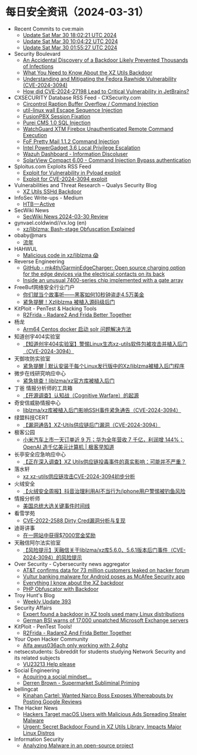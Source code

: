 # 每日安全资讯（2024-03-31）

- Recent Commits to cve:main
  - [Update Sat Mar 30 18:02:21 UTC 2024](https://github.com/trickest/cve/commit/a4ef9b44b7167953b18a98a558322bd2383ca948)
  - [Update Sat Mar 30 10:04:22 UTC 2024](https://github.com/trickest/cve/commit/d1f87bab84787df0d62f173513c5dd3b26a02312)
  - [Update Sat Mar 30 01:55:27 UTC 2024](https://github.com/trickest/cve/commit/370383c3b714bfade28aa544e63322b2a709aea1)
- Security Boulevard
  - [An Accidental Discovery of a Backdoor Likely Prevented Thousands of Infections](https://securityboulevard.com/2024/03/an-accidental-discovery-of-a-backdoor-likely-prevented-thousands-of-infections/)
  - [What You Need to Know About the XZ Utils Backdoor](https://securityboulevard.com/2024/03/what-you-need-to-know-about-the-xz-utils-backdoor/)
  - [Understanding and Mitigating the Fedora Rawhide Vulnerability (CVE-2024-3094)](https://securityboulevard.com/2024/03/understanding-and-mitigating-the-fedora-rawhide-vulnerability-cve-2024-3094/)
  - [How did CVE-2024-27198 Lead to Critical Vulnerability in JetBrains?](https://securityboulevard.com/2024/03/how-did-cve-2024-27198-lead-to-critical-vulnerability-in-jetbrains/)
- CXSECURITY Database RSS Feed - CXSecurity.com
  - [Circontrol Raption Buffer Overflow / Command Injection](https://cxsecurity.com/issue/WLB-2024030078)
  - [util-linux wall Escape Sequence Injection](https://cxsecurity.com/issue/WLB-2024030077)
  - [FusionPBX Session Fixation](https://cxsecurity.com/issue/WLB-2024030076)
  - [Purei CMS 1.0 SQL Injection](https://cxsecurity.com/issue/WLB-2024030075)
  - [WatchGuard XTM Firebox Unauthenticated Remote Command Execution](https://cxsecurity.com/issue/WLB-2024030074)
  - [FoF Pretty Mail 1.1.2 Command Injection](https://cxsecurity.com/issue/WLB-2024030073)
  - [Intel PowerGadget 3.6 Local Privilege Escalation](https://cxsecurity.com/issue/WLB-2024030072)
  - [Wazuh Dashboard - Information Discoluser](https://cxsecurity.com/issue/WLB-2024030071)
  - [SolarView Compact 6.00 - Command Injection Bypass authentication](https://cxsecurity.com/issue/WLB-2024030070)
- Sploitus.com Exploits RSS Feed
  - [Exploit for Vulnerability in Pyload exploit](https://sploitus.com/exploit?id=7DE3571B-5D09-5997-A10B-D71BBCA61350&utm_source=rss&utm_medium=rss)
  - [Exploit for CVE-2024-3094 exploit](https://sploitus.com/exploit?id=69940B5C-9F3B-585B-80FA-ECA2F5B92D71&utm_source=rss&utm_medium=rss)
- Vulnerabilities and Threat Research – Qualys Security Blog
  - [XZ Utils SSHd Backdoor](https://blog.qualys.com/category/vulnerabilities-threat-research)
- InfoSec Write-ups - Medium
  - [HTB — Active](https://infosecwriteups.com/htb-active-d9fed1c4da72?source=rss----7b722bfd1b8d---4)
- SecWiki News
  - [SecWiki News 2024-03-30 Review](http://www.sec-wiki.com/?2024-03-30)
- gynvael.coldwind//vx.log (en)
  - [xz/liblzma: Bash-stage Obfuscation Explained](https://gynvael.coldwind.pl/?id=782)
- obaby@mars
  - [流年](https://h4ck.org.cn/2024/03/16105)
- HAHWUL
  - [Malicious code in xz/liblzma 😱](https://www.hahwul.com/2024/03/30/malicious-code-in-xz-liblzma/)
- Reverse Engineering
  - [GitHub - mk4th/GarminEdgeCharger: Open source charging option for the edge devices via the electrical contacts on its back](https://www.reddit.com/r/ReverseEngineering/comments/1bri9u1/github_mk4thgarminedgecharger_open_source/)
  - [Inside an unusual 7400-series chip implemented with a gate array](https://www.reddit.com/r/ReverseEngineering/comments/1brofe6/inside_an_unusual_7400series_chip_implemented/)
- FreeBuf网络安全行业门户
  - [你们就当个故事听——黑客如何10秒钟盗走4.5万美金](https://www.freebuf.com/news/396537.html)
  - [紧急提醒！Xzliblzma 被植入源码级后门](https://www.freebuf.com/articles/396531.html)
- KitPloit - PenTest &amp; Hacking Tools
  - [R2Frida - Radare2 And Frida Better Together](http://www.kitploit.com/2024/03/r2frida-radare2-and-frida-better.html)
- 杨龙
  - [Arm64 Centos docker 启动 solr 问题解决方法](https://www.yanglong.pro/arm64-centos-docker-%e5%90%af%e5%8a%a8-solr-%e9%97%ae%e9%a2%98%e8%a7%a3%e5%86%b3%e6%96%b9%e6%b3%95/)
- 知道创宇404实验室
  - [【知道创宇404实验室】警惕Linux生态xz-utils软件包被攻击并植入后门（CVE-2024-3094）](https://mp.weixin.qq.com/s?__biz=MzAxNDY2MTQ2OQ==&mid=2650977901&idx=1&sn=d9200fcaa853656a5b7310333a4c52bc&chksm=8079f45fb70e7d497ad8e1e241b1791686dd6c9a9f9143d3a33b8d9ec1f535e6a7cf14eef2ab&scene=58&subscene=0#rd)
- 天御攻防实验室
  - [紧急提醒 | 默认安装于每个Linux发行版中的Xz/liblzma被植入后门程序](https://mp.weixin.qq.com/s?__biz=MzU0MzgyMzM2Nw==&mid=2247485499&idx=1&sn=39c6a0ce96a53a4f3f3ba6d4da239417&chksm=fb04cb53cc734245239ec5fddc4d989b4be715951ae259a6337fd94a51021ebb45550a6131d9&scene=58&subscene=0#rd)
- 微步在线研究响应中心
  - [紧急排查！liblzma/xz官方库被植入后门](https://mp.weixin.qq.com/s?__biz=Mzg5MTc3ODY4Mw==&mid=2247505269&idx=1&sn=e133ac4f91a50fcf0eebec1c131db280&chksm=cfcab661f8bd3f778d37f47e708a1a58d60175f44c75d1d46ddd49a69c20d2592a887744631c&scene=58&subscene=0#rd)
- 丁爸 情报分析师的工具箱
  - [【开源调查】认知战（Cognitive Warfare）的起源](https://mp.weixin.qq.com/s?__biz=MzI2MTE0NTE3Mw==&mid=2651142888&idx=1&sn=8c7ef09416fd0109eaa9105b2bab8783&chksm=f1af4dd2c6d8c4c4f2bfb8c8c922db2fcf28b846d7a9d81a2f44b4099b84367427a94c6627d8&scene=58&subscene=0#rd)
- 奇安信威胁情报中心
  - [liblzma/xz库被植入后门影响SSH事件紧急通告（CVE-2024-3094）](https://mp.weixin.qq.com/s?__biz=MzI2MDc2MDA4OA==&mid=2247510108&idx=1&sn=726338571c7d1bb396f47d07fa83e2d1&chksm=ea665f2bdd11d63d5db5c710e5e19d0949065f144ca783d25061761f7816e68dd906b871994c&scene=58&subscene=0#rd)
- 绿盟科技CERT
  - [【漏洞通告】XZ-Utils供应链后门漏洞（CVE-2024-3094）](https://mp.weixin.qq.com/s?__biz=Mzk0MjE3ODkxNg==&mid=2247488647&idx=1&sn=f2a10f535769b3453789cbc2bf07b706&chksm=c2c6438cf5b1ca9a11cfb8620d56b5b18b415c735e07c7a48397869514a26d27242f3b4849dd&scene=58&subscene=0#rd)
- 极客公园
  - [小米汽车上市一天订单近 9 万；华为全年营收 7 千亿，利润增 144%；OpenAI 造千亿美元计算机 | 极客早知道](https://mp.weixin.qq.com/s?__biz=MTMwNDMwODQ0MQ==&mid=2653037809&idx=1&sn=b7de8557cc4ed205ed9b9ea0eb8ffcdf&chksm=7e5759474920d051973513dbbd3a5e169bcac9a5a77958aef05c1c8b9782446e992d770b4cf0&scene=58&subscene=0#rd)
- 长亭安全应急响应中心
  - [【正在深入调查】XZ Utils供应链投毒事件的真实影响：可能并不严重？](https://mp.weixin.qq.com/s?__biz=MzIwMDk1MjMyMg==&mid=2247492437&idx=1&sn=19151b015d21808766e877e164590aff&chksm=96f7fc38a180752eee5aa3f8aa0ec8b91e6a4919687bcefdc480512c87c4a61eeac39dbf240a&scene=58&subscene=0#rd)
- 落水轩
  - [xz xz-utils供应链攻击CVE-2024-3094初步分析](https://mp.weixin.qq.com/s?__biz=MzI1MjQwMTAyOQ==&mid=2247483855&idx=1&sn=13a48a1e2c31decad06367213547f917&chksm=e9e50525de928c3339c75a7cc8471208a57fe6c0ba4ef069fa40711148b9c148ef88183e1b0e&scene=58&subscene=0#rd)
- 火绒安全
  - [【火绒安全周报】抖音治理利用AI不当行为/iphone用户警惕被钓鱼风险](https://mp.weixin.qq.com/s?__biz=MzI3NjYzMDM1Mg==&mid=2247518069&idx=1&sn=2584aad344bc2d6f8e183c125da04bcd&chksm=eb70594adc07d05c448d9789b22f7bf3e749ec98528515dffd05f46d8d3c08a4acddd0183899&scene=58&subscene=0#rd)
- 情报分析师
  - [美国总统大选关键事件时间线](https://mp.weixin.qq.com/s?__biz=MzA3Mjc1MTkwOA==&mid=2650547548&idx=1&sn=5734afd24bf4c1b2f57f563e8ae90466&chksm=87110b17b0668201f5d5f91df0a590a2434eba2e12ca32b9ab6c0b69c546b969d5d373594c66&scene=58&subscene=0#rd)
- 看雪学苑
  - [CVE-2022-2588 Dirty Cred漏洞分析与复现](https://mp.weixin.qq.com/s?__biz=MjM5NTc2MDYxMw==&mid=2458549352&idx=1&sn=c45c212b8db20154dbfa9edeaaebc593&chksm=b18d4ce286fac5f415b3697517f2c12d523f7c13d1d143b25d895a980a49a2e420d79e5a46f8&scene=58&subscene=0#rd)
- 迪哥讲事
  - [在一网站中获得$7000赏金奖励](https://mp.weixin.qq.com/s?__biz=MzIzMTIzNTM0MA==&mid=2247493995&idx=1&sn=9c916e3a8c1d19325a514d2a5fbbbb3b&chksm=e8a5e308dfd26a1e82f49546706067e60d3225fb614490b2fb5baa01bf8ba3cad572232bf929&scene=58&subscene=0#rd)
- 天融信阿尔法实验室
  - [【风险提示】天融信关于liblzma/xz库5.6.0、5.6.1版本后门事件（CVE-2024-3094）的风险提示](https://mp.weixin.qq.com/s?__biz=Mzg3MDAzMDQxNw==&mid=2247496594&idx=1&sn=e09266aaa54a6ad0e8188a288084ef7f&chksm=ce96beacf9e137ba3f5cf5b3fe2c25d938f100aeb6d1fef231b0e044081c3c86649e0b627e96&scene=58&subscene=0#rd)
- Over Security - Cybersecurity news aggregator
  - [AT&T confirms data for 73 million customers leaked on hacker forum](https://www.bleepingcomputer.com/news/security/atandt-confirms-data-for-73-million-customers-leaked-on-hacker-forum/)
  - [Vultur banking malware for Android poses as McAfee Security app](https://www.bleepingcomputer.com/news/security/vultur-banking-malware-for-android-poses-as-mcafee-security-app/)
  - [Everything I know about the XZ backdoor](https://boehs.org/node/everything-i-know-about-the-xz-backdoor)
  - [PHP Obfuscator with Backdoor](https://www.andreadraghetti.it/php-obfuscator-with-backdoor/)
- Troy Hunt's Blog
  - [Weekly Update 393](https://www.troyhunt.com/weekly-update-393/)
- Security Affairs
  - [Expert found a backdoor in XZ tools used many Linux distributions](https://securityaffairs.com/161224/malware/backdoor-xz-tools-linux-distros.html)
  - [German BSI warns of 17,000 unpatched Microsoft Exchange servers](https://securityaffairs.com/161217/security/bsi-warns-vulnerable-microsoft-exchange.html)
- KitPloit - PenTest Tools!
  - [R2Frida - Radare2 And Frida Better Together](http://www.kitploit.com/2024/03/r2frida-radare2-and-frida-better.html)
- Your Open Hacker Community
  - [Alfa awus036ach only working with 2.4ghz](https://www.reddit.com/r/HowToHack/comments/1brpp4z/alfa_awus036ach_only_working_with_24ghz/)
- netsecstudents: Subreddit for students studying Network Security and its related subjects
  - [VU23213 Help please](https://www.reddit.com/r/netsecstudents/comments/1br5br4/vu23213_help_please/)
- Social Engineering
  - [Acquiring a social mindset…](https://www.reddit.com/r/SocialEngineering/comments/1brekc8/acquiring_a_social_mindset/)
  - [Derren Brown - Supermarket Subliminal Priming](https://www.reddit.com/r/SocialEngineering/comments/1brldcn/derren_brown_supermarket_subliminal_priming/)
- bellingcat
  - [Kinahan Cartel: Wanted Narco Boss Exposes Whereabouts by Posting Google Reviews](https://www.bellingcat.com/news/2024/03/30/kinahan-cartel-wanted-narco-boss-exposes-whereabouts-by-posting-google-reviews/)
- The Hacker News
  - [Hackers Target macOS Users with Malicious Ads Spreading Stealer Malware](https://thehackernews.com/2024/03/hackers-target-macos-users-with.html)
  - [Urgent: Secret Backdoor Found in XZ Utils Library, Impacts Major Linux Distros](https://thehackernews.com/2024/03/urgent-secret-backdoor-found-in-xz.html)
- Information Security
  - [Analyzing Malware in an open-source project](https://www.reddit.com/r/Information_Security/comments/1brjmel/analyzing_malware_in_an_opensource_project/)
